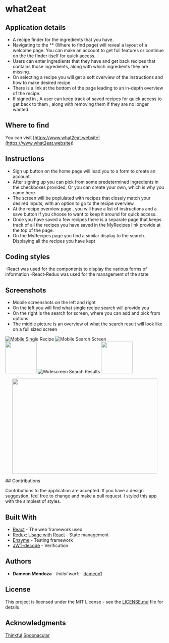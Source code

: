 # what2eat

## Application details

- A recipe finder for the ingredients that you have.
- Navigating to the ** (Where to find page) will reveal a layout of a welcome page. You can make an account to    get full features or continue on the the finder itself for quick access.
- Users can enter ingredients that they have and get back recipes that contains those ingredients, along with
  which ingredients they are missing.
- On selecting a recipe you will get a soft overview of the instructions and how to make desired 
  recipe
- There is a link at the bottom of the page leading to an in-depth overview of the recipe.
- If signed in , A user can keep track of saved recipes for quick access to get back to them , along with        removing them if they are no longer wanted.

## Where to find

You can visit [https://www.what2eat.website](https://www.what2eat.website)!

## Instructions

- Sign up button on the home page will lead you to a form to create an account.
- After signing up you can pick from some predetermined ingredients in the checkboxes provided,
  Or you can create your own, which is why you came here.
- The screen will be poplulated with recipes that closely match your desired inputs, with an option to go to
 the recipe overview.
- At the recipe overview page , you will have a list of instructions and a save button if you choose to
 want to keep it around for quick access.
- Once you have saved a few recipes there is a separate page that keeps track of all the recipes you have
 saved in the MyRecipes link provide at the top of the page.
- On the MyRecipes page you find a similar display to the search. Displaying all the recipes you have kept

## Coding styles

-React was used for the components to display the various forms of information
-React-Redux was used for the management of the state

## Screenshots


- Mobile screenshots on the left and right
- On the left you will find what single recipe search will provide you
- On the right is the search for screen, where you can add and pick from options
- The middle picture is an overview of what the search result will look like on a full sized screen

![Mobile Single Recipe](/assets/images/singleRecipe.png)
![Mobile Search Screen](assets/images/homescreen.png)
![Widescreen Search Results](assets/images/searchedRecipes.png)
<img align="left" width="100" height="100" src="/assets/images/singleRecipe.png">
<img align="righ" width="100" height="100" src="/assets/images/homescreen.png">
<p align="center">
  <img width="460" height="300" src="/assets/images/searchedRecipes.png">
</p>
## Contributions

Contributions to the application are accepted. If you have a design suggestion, feel free to 
change and make a pull request. I styled this app with the simplest of styles.

## Built With

- [React](https://github.com/gitname/react-gh-pages) - The web framework used
- [Redux: Usage with React](https://redux.js.org/basics/usage-with-react) - State management
- [Enzyme](https://airbnb.io/enzyme/) - Testing framework
- [JWT-decode](https://www.npmjs.com/package/jwt-decode) - Verification

## Authors

- **Dameon Mendoza** - *Initial work* - [dameon1](https://github.com/dameon1)

## License

This project is licensed under the MIT License - see the [LICENSE.md](LICENSE.md) file for details

## Acknowledgments

[Thinkful](https://www.thinkful.com/)
[Spoonacular](https://spoonacular.com/)
